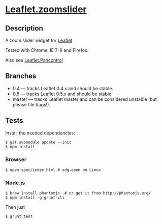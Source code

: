 [Leaflet.zoomslider](http://kartena.github.com/Leaflet.zoomslider/)
==================

## Description
A zoom slider widget for [Leaflet][2]

Tested with Chrome, IE 7-9 and Firefox. 

Also see [Leaflet.Pancontrol][1]

## Branches
 - 0.4 — tracks Leaflet 0.4.x and should be stable. 
 - 0.5 — tracks Leaflet 0.5.x and should be stable. 
 - master — tracks Leaflet master and can be considered unstable (but please file bugs!). 

## Tests

Install the needed dependencies:
```
$ git submodule update --init
$ npm install
```

### Browser
```
$ open spec/index.html # xdg-open on Linux
```

### Node.js
```
$ brew install phantomjs  # or get it from http://phantomjs.org/
$ npm install -g grunt-cli
```
Then just
```
$ grunt test
```


[1]: https://github.com/kartena/Leaflet.Pancontrol
[2]: https://github.com/CloudMade/Leaflet
